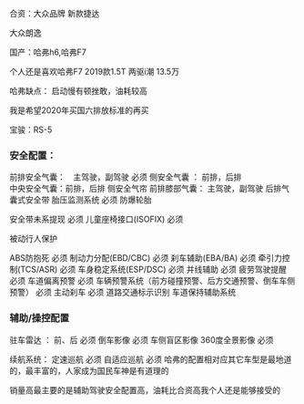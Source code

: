 
合资：大众品牌
新款捷达

大众朗逸

国产：哈弗h6,哈弗F7  

个人还是喜欢哈弗F7 2019款1.5T 两驱i潮  13.5万

哈弗缺点： 启动慢有顿挫敢，油耗较高


我是希望2020年买国六排放标准的再买

宝骏：RS-5



### 安全配置：
前排安全气囊：　主驾驶，副驾驶     必须
侧安全气囊 ： 前排，后排   
中央安全气囊：前排，后排
侧安全气帘
前排膝部气囊： 主驾驶，副驾驶
后排气囊式安全带
胎压监测系统                       必须 
防爆轮胎 

安全带未系提现                     必须
儿童座椅接口(ISOFIX)               必须

被动行人保护

ABS防抱死                          必须
制动力分配(EBD/CBC)                必须
刹车辅助(EBA/BA)                   必须
牵引力控制(TCS/ASR)                必须
车身稳定系统(ESP/DSC)              必须
并线辅助                           必须
疲劳驾驶提醒                       必须
车道偏离预警                       必须
车辆预警系统（前方碰撞预警、后方交通预警、倒车车侧预警） 必须
主动刹车                           必须
道路交通标示识别
车道保持辅助系统  



### 辅助/操控配置
驻车雷达 ： 前、后   必须
倒车影像             必须
车侧盲区影像
360度全景影像        必须 

续航系统：
定速巡航             必须
自适应巡航           必须
哈弗的配置相对应其它车型是最地道的，最丰富的，人家成为国民车神是有道理的

销量高最主要的是辅助驾驶安全配置高，油耗比合资高我个人还是能够接受的

